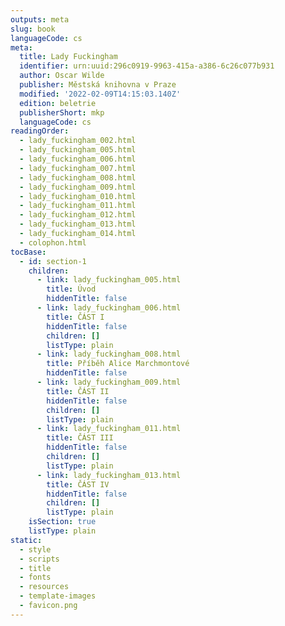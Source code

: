 ```yaml
---
outputs: meta
slug: book
languageCode: cs
meta:
  title: Lady Fuckingham
  identifier: urn:uuid:296c0919-9963-415a-a386-6c26c077b931
  author: Oscar Wilde
  publisher: Městská knihovna v Praze
  modified: '2022-02-09T14:15:03.140Z'
  edition: beletrie
  publisherShort: mkp
  languageCode: cs
readingOrder:
  - lady_fuckingham_002.html
  - lady_fuckingham_005.html
  - lady_fuckingham_006.html
  - lady_fuckingham_007.html
  - lady_fuckingham_008.html
  - lady_fuckingham_009.html
  - lady_fuckingham_010.html
  - lady_fuckingham_011.html
  - lady_fuckingham_012.html
  - lady_fuckingham_013.html
  - lady_fuckingham_014.html
  - colophon.html
tocBase:
  - id: section-1
    children:
      - link: lady_fuckingham_005.html
        title: Úvod
        hiddenTitle: false
      - link: lady_fuckingham_006.html
        title: ČÁST I
        hiddenTitle: false
        children: []
        listType: plain
      - link: lady_fuckingham_008.html
        title: Příběh Alice Marchmontové
        hiddenTitle: false
      - link: lady_fuckingham_009.html
        title: ČÁST II
        hiddenTitle: false
        children: []
        listType: plain
      - link: lady_fuckingham_011.html
        title: ČÁST III
        hiddenTitle: false
        children: []
        listType: plain
      - link: lady_fuckingham_013.html
        title: ČÁST IV
        hiddenTitle: false
        children: []
        listType: plain
    isSection: true
    listType: plain
static:
  - style
  - scripts
  - title
  - fonts
  - resources
  - template-images
  - favicon.png
---
```

